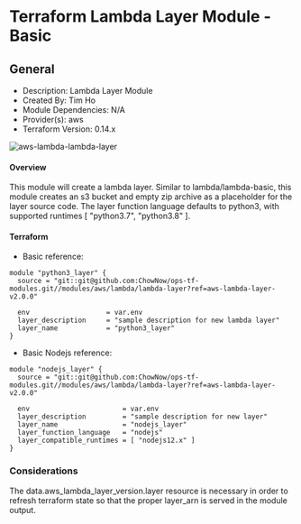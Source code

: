 # Terraform Lambda Layer Module - Basic

## General

* Description: Lambda Layer Module
* Created By: Tim Ho
* Module Dependencies: N/A
* Provider(s): aws
* Terraform Version: 0.14.x

![aws-lambda-lambda-layer](https://github.com/ChowNow/ops-tf-modules/workflows/aws-lambda-lambda-layer/badge.svg)

#### Overview

This module will create a lambda layer.
Similar to lambda/lambda-basic, this module creates an s3 bucket and empty zip archive as a placeholder for the layer source code. The layer function language defaults to python3, with supported runtimes [ "python3.7", "python3.8" ].

#### Terraform

* Basic reference:

```
module "python3_layer" {
  source = "git::git@github.com:ChowNow/ops-tf-modules.git//modules/aws/lambda/lambda-layer?ref=aws-lambda-layer-v2.0.0"

  env                   = var.env
  layer_description     = "sample description for new lambda layer"
  layer_name            = "python3_layer"
}

```

* Basic Nodejs reference:

```
module "nodejs_layer" {
  source = "git::git@github.com:ChowNow/ops-tf-modules.git//modules/aws/lambda/lambda-layer?ref=aws-lambda-layer-v2.0.0"

  env                       = var.env
  layer_description         = "sample description for new layer"
  layer_name                = "nodejs_layer"
  layer_function_language   = "nodejs"
  layer_compatible_runtimes = [ "nodejs12.x" ]
}

```

### Considerations

The data.aws_lambda_layer_version.layer resource is necessary in order to refresh
terraform state so that the proper layer_arn is served in the module output.
